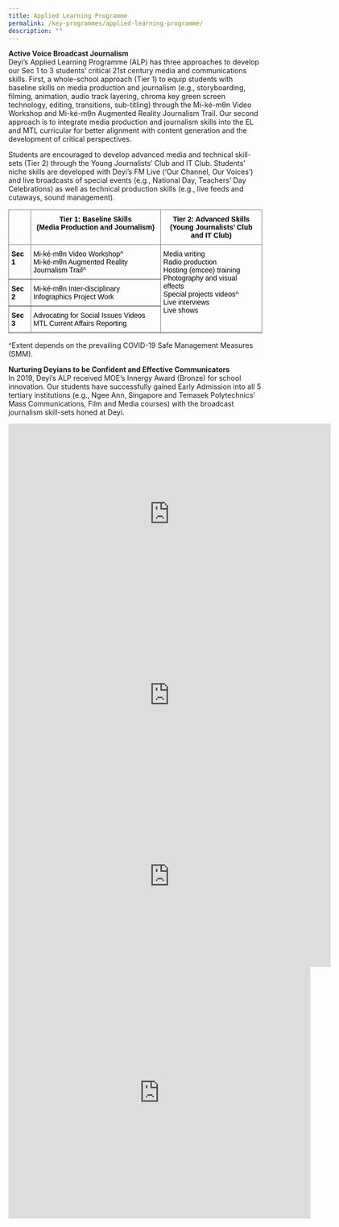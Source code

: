 ```yaml
---
title: Applied Learning Programme
permalink: /key-programmes/applied-learning-programme/
description: ""
---
```

**Active Voice Broadcast Journalism** <br>
Deyi’s Applied Learning Programme (ALP) has three approaches to develop our Sec 1 to 3 students’ critical 21st century media and communications skills. First, a whole-school approach (Tier 1) to equip students with baseline skills on media production and journalism (e.g., storyboarding, filming, animation, audio track layering, chroma key green screen technology, editing, transitions, sub-titling) through the Mi-ké-mθn Video Workshop and Mi-ké-mθn Augmented Reality Journalism Trail. Our second approach is to integrate media production and journalism skills into the EL and MTL curricular for better alignment with content generation and the development of critical perspectives.

Students are encouraged to develop advanced media and technical skill-sets (Tier 2) through the Young Journalists’ Club and IT Club. Students’ niche skills are developed with Deyi’s FM Live (‘Our Channel, Our Voices’) and live broadcasts of special events (e.g., National Day, Teachers’ Day Celebrations) as well as technical production skills (e.g., live feeds and cutaways, sound management).

<table class="tg" style="border-collapse:collapse;border-spacing:0"><thead><tr><th style="border-color:inherit;border-style:solid;border-width:1px;color:#333;font-family:Arial, sans-serif;font-size:14px;font-weight:bold;overflow:hidden;padding:10px 5px;text-align:center;vertical-align:top;word-break:normal"></th><th style="border-color:inherit;border-style:solid;border-width:1px;color:#333;font-family:Arial, sans-serif;font-size:14px;font-weight:bold;overflow:hidden;padding:10px 5px;text-align:center;vertical-align:top;word-break:normal"><span style="font-weight:700;font-style:normal;text-decoration:none;color:#000;background-color:transparent">Tier 1: Baseline Skills</span><br><span style="font-weight:700;font-style:normal;text-decoration:none;color:#000;background-color:transparent">(Media Production and Journalism)</span></th><th style="border-color:inherit;border-style:solid;border-width:1px;color:#333;font-family:Arial, sans-serif;font-size:14px;font-weight:bold;overflow:hidden;padding:10px 5px;text-align:center;vertical-align:top;word-break:normal"><span style="font-weight:700;font-style:normal;text-decoration:none;color:#000;background-color:transparent">Tier 2: Advanced Skills</span><br><span style="font-weight:700;font-style:normal;text-decoration:none;color:#000;background-color:transparent">(Young Journalists’ Club and IT Club)</span></th></tr></thead><tbody><tr><td style="border-color:inherit;border-style:solid;border-width:1px;color:#333;font-family:Arial, sans-serif;font-size:14px;font-weight:bold;overflow:hidden;padding:10px 5px;text-align:left;vertical-align:top;word-break:normal"><span style="font-weight:700;font-style:normal;text-decoration:none;color:#000;background-color:transparent">Sec 1</span></td><td style="border-color:inherit;border-style:solid;border-width:1px;color:#333;font-family:Arial, sans-serif;font-size:14px;overflow:hidden;padding:10px 5px;text-align:left;vertical-align:top;word-break:normal"><span style="font-weight:400;font-style:normal;text-decoration:none;color:#000;background-color:transparent">Mi-ké-mθn Video Workshop^</span><br><span style="font-weight:400;font-style:normal;text-decoration:none;color:#000;background-color:transparent">Mi-ké-mθn Augmented Reality Journalism Trail^</span></td><td rowspan="3" style="border-color:inherit;border-style:solid;border-width:1px;color:#333;font-family:Arial, sans-serif;font-size:14px;overflow:hidden;padding:10px 5px;text-align:left;vertical-align:top;word-break:normal"><span style="font-weight:400;font-style:normal;text-decoration:none;color:#000;background-color:transparent">Media writing</span><br><span style="font-weight:400;font-style:normal;text-decoration:none;color:#000;background-color:transparent">Radio production</span><br><span style="font-weight:400;font-style:normal;text-decoration:none;color:#000;background-color:transparent">Hosting (emcee) training</span><br><span style="font-weight:400;font-style:normal;text-decoration:none;color:#000;background-color:transparent">Photography and visual effects</span><br><span style="font-weight:400;font-style:normal;text-decoration:none;color:#000;background-color:transparent">Special projects videos^</span><br><span style="font-weight:400;font-style:normal;text-decoration:none;color:#000;background-color:transparent">Live interviews</span><br><span style="font-weight:400;font-style:normal;text-decoration:none;color:#000;background-color:transparent">Live shows</span></td></tr><tr><td style="border-color:inherit;border-style:solid;border-width:1px;color:#333;font-family:Arial, sans-serif;font-size:14px;font-weight:bold;overflow:hidden;padding:10px 5px;text-align:left;vertical-align:top;word-break:normal"><span style="font-weight:700;font-style:normal;text-decoration:none;color:#000;background-color:transparent">Sec 2</span></td><td style="border-color:inherit;border-style:solid;border-width:1px;color:#333;font-family:Arial, sans-serif;font-size:14px;overflow:hidden;padding:10px 5px;text-align:left;vertical-align:top;word-break:normal"><span style="font-weight:400;font-style:normal;text-decoration:none;color:#000;background-color:transparent">Mi-ké-mθn Inter-disciplinary Infographics Project Work</span></td></tr><tr><td style="border-color:inherit;border-style:solid;border-width:1px;color:#333;font-family:Arial, sans-serif;font-size:14px;font-weight:bold;overflow:hidden;padding:10px 5px;text-align:left;vertical-align:top;word-break:normal"><span style="font-weight:700;font-style:normal;text-decoration:none;color:#000;background-color:transparent">Sec 3 </span></td><td style="border-color:inherit;border-style:solid;border-width:1px;color:#333;font-family:Arial, sans-serif;font-size:14px;overflow:hidden;padding:10px 5px;text-align:left;vertical-align:top;word-break:normal"><span style="font-weight:400;font-style:normal;text-decoration:none;color:#000;background-color:transparent">Advocating for Social Issues Videos</span><br><span style="font-weight:400;font-style:normal;text-decoration:none;color:#000;background-color:transparent">MTL Current Affairs Reporting</span></td></tr></tbody></table>

^Extent depends on the prevailing COVID-19 Safe Management Measures (SMM).

**Nurturing Deyians to be Confident and Effective Communicators** <br>
In 2019, Deyi’s ALP received MOE’s Innergy Award (Bronze) for school innovation. Our students have successfully gained Early Admission into all 5 tertiary institutions (e.g., Ngee Ann, Singapore and Temasek Polytechnics’ Mass Communications, Film and Media courses) with the broadcast journalism skill-sets honed at Deyi.

<iframe width="640" height="360" src="https://www.youtube.com/embed/fa6M9nH-UOo" title="2023 ALP1 Have You Ever   Deyi Sec" frameborder="0" allow="accelerometer; autoplay; clipboard-write; encrypted-media; gyroscope; picture-in-picture; web-share" allowfullscreen></iframe>
      

<iframe width="640" height="360" src="https://www.youtube.com/embed/69XBXKJxfG0" title="2023 ALP2 National Day Lion City Justin Ang and Team" frameborder="0" allow="accelerometer; autoplay; clipboard-write; encrypted-media; gyroscope; picture-in-picture; web-share" allowfullscreen></iframe>
     

<iframe width="640" height="360" src="https://www.youtube.com/embed/fu3lfVIV0-8" title="2023 ALP3 Int Botany Mon" frameborder="0" allow="accelerometer; autoplay; clipboard-write; encrypted-media; gyroscope; picture-in-picture; web-share" allowfullscreen></iframe>
     

<iframe allowfullscreen="true" height="500" width="600" frameborder="0" src="https://docs.google.com/presentation/d/e/2PACX-1vSNVC5bHtqGRSaEou_XdZzT0NCjuotSW4l2daeActmzGMt_gvW4M0iRMhottx4P4n_EE7mjev8vPZ2i/embed?start=false&amp;loop=true&amp;delayms=10000"></iframe>